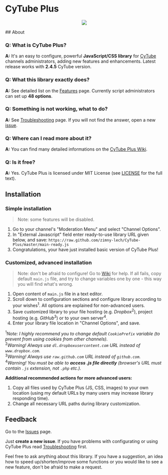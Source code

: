 # CyTube Plus
<p align="center"><img src="https://dl.dropboxusercontent.com/s/7mrz85gl29eiiks/logo.png"/></p>
## About

### Q: What is CyTube Plus?

**A:** It's an easy to configure, powerful <b>JavaScript/CSS library</b> for [CyTube](https://github.com/calzoneman/sync) channels administrators, adding new features and enhancements. Latest release works with **2.4.5** CyTube version.

### Q: What this library exactly does?

**A:** See detailed list on the [Features](https://github.com/zimny-lech/CyTube-Plus/wiki/Features) page. Currently script administrators can set up **48 options**.

### Q: Something is not working, what to do?

**A:** See [Troubleshooting](https://github.com/zimny-lech/CyTube-Plus/wiki/Troubleshooting) page. If you will not find the answer, open a new [issue](https://github.com/zimny-lech/CyTube-Plus/issues).

### Q: Where can I read more about it?

**A:** You can find many detailed informations on the [CyTube Plus Wiki](https://github.com/zimny-lech/CyTube-Plus/wiki).

### Q: Is it free?

**A:** Yes. CyTube Plus is licensed under MIT License (see [LICENSE](https://github.com/zimny-lech/CyTube-Plus/blob/master/LICENSE) for the full text).

## Installation

### Simple installation

> Note: some features will be disabled.

1. Go to your channel's "Moderation Menu" and select "Channel Options".
2. In "External Javascript" field enter ready-to-use library URL given below, and save:
   `https://raw.github.com/zimny-lech/CyTube-Plus/master/main-ready.js`
3. Congratulations, your have just installed basic version of CyTube Plus!

### Customized, advanced installation

> Note: don't be afraid to configure! Go to [Wiki](https://github.com/zimny-lech/CyTube-Plus/wiki) for help. If all fails, copy default `main.js` file, and try to change variables one by one - this way you will find what's wrong.

1. Open content of `main.js` file in a text editor.
2. Scroll down to configuration sections and configure library according to your wishes<sup>1</sup>. All options are explained for non-advanced users.
3. Save customized library to your file hosting (e.g. <i>Dropbox</i><sup>2</sup>), project hosting (e.g. <i>GitHub</i><sup>3</sup>) or to your own server<sup>4</sup>.
4. Enter your library file location in "Channel Options", and save.

<sup>1</sup><i>Note: I highly recommend you to change default `CookiePrefix` variable (to prevent from using cookies from other channels).</i><br/><sup>2</sup><i>Warning! Always use `dl.dropboxusercontent.com` URL instead of `www.dropbox.com`.</i><br/><sup>3</sup><i>Warning! Always use `raw.github.com` URL instead of `github.com`.</i><br/><sup>4</sup><i>Warning! You must be able to **access .js file directly** (browser's URL must contain `.js` extension, not `.php` etc.).</i>

**Additional recommended actions for more advanced users:**

1. Copy all files used by CyTube Plus (JS, CSS, images) to your own location (using my default URLs by many users may increase library responding time).
2. Change all necessary URL paths during library customization.

## Feedback

Go to the [Issues](https://github.com/zimny-lech/CyTube-Plus/issues) page.

Just **create a new issue**. If you have problems with configurating or using CyTube Plus read [Troubleshooting](https://github.com/zimny-lech/CyTube-Plus/wiki/Troubleshooting) first.

Feel free to ask anything about this library. If you have a suggestion, an idea how to speed up/shorten/improve some functions or you would like to see a new feature, don't be afraid to make a request.

